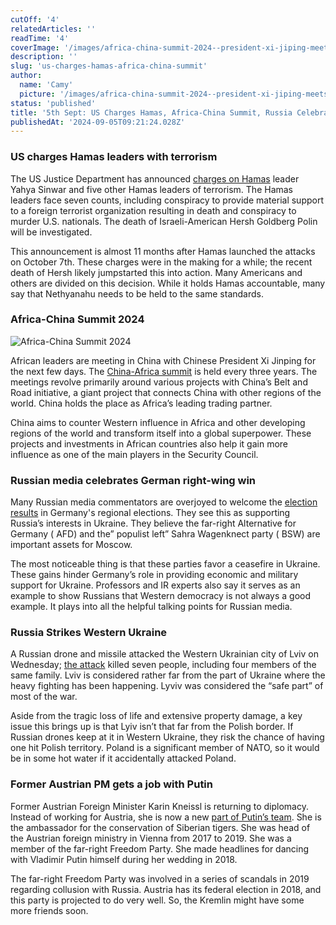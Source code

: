```yaml
---
cutOff: '4'
relatedArticles: ''
readTime: '4'
coverImage: '/images/africa-china-summit-2024--president-xi-jiping-meets-with-african-leaders-a-YyND.webp'
description: ''
slug: 'us-charges-hamas-africa-china-summit'
author:
  name: 'Camy'
  picture: '/images/africa-china-summit-2024--president-xi-jiping-meets-with-african-leaders-a-gzNT.webp'
status: 'published'
title: '5th Sept: US Charges Hamas, Africa-China Summit, Russia Celebrates German Far Right'
publishedAt: '2024-09-05T09:21:24.028Z'
---
```


### US charges Hamas leaders with terrorism

The US Justice Department has announced [charges on Hamas](https://www.npr.org/2024/09/03/g-s1-20701/hamas-terrorism-us-israel-middle-east) leader Yahya Sinwar and five other Hamas leaders of terrorism. The Hamas leaders face seven counts, including conspiracy to provide material support to a foreign terrorist organization resulting in death and conspiracy to murder U.S. nationals. The death of Israeli-American Hersh Goldberg Polin will be investigated.

This announcement is almost 11 months after Hamas launched the attacks on October 7th. These charges were in the making for a while; the recent death of Hersh likely jumpstarted this into action. Many Americans and others are divided on this decision. While it holds Hamas accountable, many say that Nethyanahu needs to be held to the same standards.

### Africa-China Summit 2024

![Africa-China Summit 2024](/images/africa-china-summit-2024--president-xi-jiping-meets-with-african-leaders-a-k1MT.webp)

African leaders are meeting in China with Chinese President Xi Jinping for the next few days. The [China-Africa summit](https://www.aljazeera.com/news/2024/9/4/china-africa-summit-2024-whats-in-it-for-beijing-and-for-africa) is held every three years. The meetings revolve primarily around various projects with China’s Belt and Road initiative, a giant project that connects China with other regions of the world. China holds the place as Africa’s leading trading partner.

China aims to counter Western influence in Africa and other developing regions of the world and transform itself into a global superpower. These projects and investments in African countries also help it gain more influence as one of the main players in the Security Council. 

### Russian media celebrates German right-wing win

Many Russian media commentators are overjoyed to welcome the [election results](https://www.dw.com/en/why-russian-propaganda-celebrates-the-far-right-win-in-germany/a-70124057) in Germany's regional elections. They see this as supporting Russia’s interests in Ukraine. They believe the far-right Alternative for Germany ( AFD) and the” populist left” Sahra Wagenknect party ( BSW) are important assets for Moscow.

The most noticeable thing is that these parties favor a ceasefire in Ukraine. These gains hinder Germany’s role in providing economic and military support for Ukraine. Professors and IR experts also say it serves as an example to show Russians that Western democracy is not always a good example.  It plays into all the helpful talking points for Russian media. 

### Russia Strikes Western Ukraine

A Russian drone and missile attacked the Western Ukrainian city of Lviv on Wednesday; [the attack](https://www.dw.com/en/russian-attack-on-lviv-kills-at-least-7-wounds-dozens/video-70134879) killed seven people, including four members of the same family. Lviv is considered rather far from the part of Ukraine where the heavy fighting has been happening. Lyviv was considered the “safe part” of most of the war.

Aside from the tragic loss of life and extensive property damage, a key issue this brings up is that Lyiv isn’t that far from the Polish border. If Russian drones keep at it in Western Ukraine, they risk the chance of having one hit Polish territory. Poland is a significant member of NATO, so it would be in some hot water if it accidentally attacked Poland. 

### Former Austrian PM gets a job with Putin

Former Austrian Foreign Minister Karin Kneissl is returning to diplomacy. Instead of working for Austria, she is now a new [part of Putin’s team](https://www.politico.eu/article/austrian-ex-minister-becomes-vladimir-putins-tiger-ambassador/). She is the ambassador for the conservation of Siberian tigers. She was head of the Austrian foreign ministry in Vienna from 2017 to 2019. She was a member of the far-right Freedom Party. She made headlines for dancing with Vladimir Putin himself during her wedding in 2018. 

The far-right Freedom Party was involved in a series of scandals in 2019 regarding collusion with Russia. Austria has its federal election in 2018, and this party is projected to do very well. So, the Kremlin might have some more friends soon.